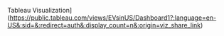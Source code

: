 Tableau Visualization](https://public.tableau.com/views/EVsinUS/Dashboard1?:language=en-US&:sid=&:redirect=auth&:display_count=n&:origin=viz_share_link)
